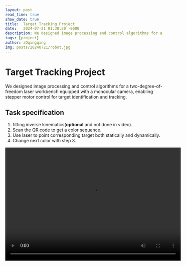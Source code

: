 ```yaml
---
layout: post
read_time: true
show_date: true
title:  Target Tracking Project
date:   2024-07-21 01:30:20 -0600
description: We designed image processing and control algorithms for a two-degree-of-freedom laser workbench equipped with a monocular camera, enabling stepper motor control for target identification and tracking.
tags: [project]
author: zQqingqing
img: posts/20240721/robot.jpg
---
```


# Target Tracking Project

We designed image processing and control algorithms for a two-degree-of-freedom laser workbench equipped with a monocular camera, enabling stepper motor control for target identification and tracking.

## Task specification
1. fitting inverse kinematics(**optional** and not done in video).
2. Scan the QR code to get a color sequence.
3. Use laser to point corresponding target both statically and dynamically.
4. Change next color with step 3.

<video width="560" height="360" controls>
  <source src="./assets/img/posts/20240721/Target_Identification_and_Tracking_System.mp4" type="video/mp4">
  Your browser does not support the video tag.
</video>